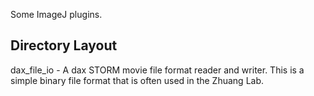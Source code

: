 
Some ImageJ plugins.

## Directory Layout ##

dax_file_io - A dax STORM movie file format reader and writer. This is a simple binary file format that is often used in the Zhuang Lab.
